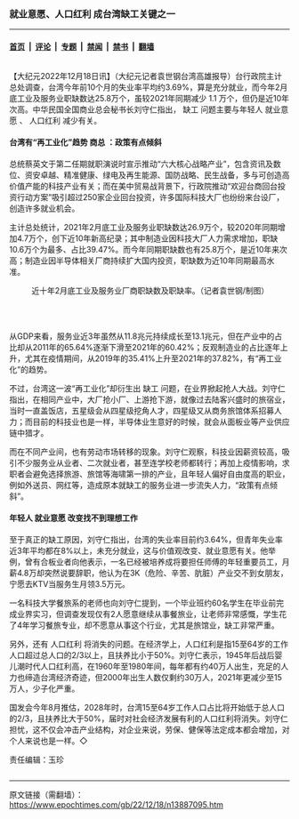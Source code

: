 ### 就业意愿、人口红利 成台湾缺工关键之一

---

#### [首页](../../../..?n13887095) &nbsp;|&nbsp; [评论](../../../../../epoch-comment?n13887095) &nbsp;|&nbsp; [专题](../../../../../epoch-special?n13887095) &nbsp;|&nbsp; [禁闻](../../../../../epoch-news?n13887095) &nbsp;|&nbsp; [禁书](../../../../../books?n13887095) &nbsp;|&nbsp; [翻墙](https://github.com/gfw-breaker/nogfw/blob/master/README.md?n13887095)


<div class="column" id="artbody" itemprop="articleBody">
 <!-- article content begin -->
 <p>
  【大纪元2022年12月18日讯】（大纪元记者袁世钢台湾高雄报导）台行政院主计总处调查，台湾今年前10个月的失业率平均约3.69%，算是充分就业，而今年2月底工业及服务业职缺数达25.8万个，虽较2021年同期减少 1.1 万个，但仍是近10年次高。中华民国全国商业总会秘书长刘守仁指出，
  <ok href="https://www.epochtimes.com/gb/tag/%E7%BC%BA%E5%B7%A5.html">
   缺工
  </ok>
  问题主要与年轻人
  <ok href="https://www.epochtimes.com/gb/tag/%E5%B0%B1%E4%B8%9A%E6%84%8F%E6%84%BF.html">
   就业意愿
  </ok>
  、
  <ok href="https://www.epochtimes.com/gb/tag/%E4%BA%BA%E5%8F%A3%E7%BA%A2%E5%88%A9.html">
   人口红利
  </ok>
  减少有关。
 </p>
 <h4>
  台湾有“再工业化”趋势
  <ok href="https://www.epochtimes.com/gb/tag/%E5%95%86%E6%80%BB.html">
   商总
  </ok>
  ：政策有点倾斜
 </h4>
 <p>
  总统蔡英文于第二任期就职演说时宣示推动“六大核心战略产业”，包含资讯及数位、资安卓越、精准健康、绿电及再生能源、国防战略、民生战备，多与可创造高价值产能的科技产业有关；而在美中贸易战背景下，行政院推动“欢迎台商回台投资行动方案”吸引超过250家企业回台投资，许多国际科技大厂也纷纷来台设厂，创造许多就业机会。
 </p>
 <p>
  主计总处统计，2021年2月底工业及服务业职缺数达26.9万个，较2020年同期增加4.7万个，创下近10年新高纪录；其中制造业因科技大厂人力需求增加，职缺10.6万个为最多、占比39.47%。而今年同期职缺数也有25.8万个，是近10年来次高；制造业因半导体相关厂商持续扩大国内投资，职缺数为近10年同期最高水准。
 </p>
 <figure aria-describedby="caption-attachment-13887096" class="wp-caption aligncenter" id="attachment_13887096" style="width: 600px">
  <ok href="https://i.epochtimes.com/assets/uploads/2022/12/id13887096-590963.jpg" target="_blank">
   <img alt="" class="size-large wp-image-13887096" src="https://i.epochtimes.com/assets/uploads/2022/12/id13887096-590963-600x396.jpg"/>
  </ok>
  <br/><figcaption class="wp-caption-text" id="caption-attachment-13887096">
   近十年2月底工业及服务业厂商职缺数及职缺率。（记者袁世钢/制图）
  </figcaption><br/>
 </figure><br/>
 <p>
  从GDP来看，服务业近3年虽然从11.8兆元持续成长至13.1兆元，但在产业中的占比却从2011年的65.64%逐渐下滑至2021年的60.42%；反观制造业的占比逐年上升，尤其在疫情期间，从2019年的35.41%上升至2021年的37.82%，有“再工业化”的趋势。
 </p>
 <p>
  不过，台湾这一波“再工业化”却衍生出
  <ok href="https://www.epochtimes.com/gb/tag/%E7%BC%BA%E5%B7%A5.html">
   缺工
  </ok>
  问题，在业界掀起抢人大战。刘守仁指出，在相同产业中，大厂抢小厂、上游抢下游，就像过去陆客兴盛时的旅宿业，当时一直盖饭店，五星级会从四星级挖角人才，四星级又从商务旅馆体系招募人力；而目前的科技业也是一样，半导体业生意好的时候，就会从面板业等产业供应链中猎才。
 </p>
 <p>
  而在不同产业间，也有劳动市场转移的现象。刘守仁观察，科技业因薪资较高，吸引不少服务业从业者、二次就业者，甚至连学校老师都转行；再加上疫情影响，求职者会避免选择旅游、旅馆等海啸第一排的产业，且年轻人偏好自由度高的职业，例如外送员、网红等，造成原本就缺工的服务业进一步流失人力，“政策有点倾斜”。
 </p>
 <h4>
  年轻人
  <ok href="https://www.epochtimes.com/gb/tag/%E5%B0%B1%E4%B8%9A%E6%84%8F%E6%84%BF.html">
   就业意愿
  </ok>
  改变找不到理想工作
 </h4>
 <p>
  至于真正的缺工原因，刘守仁指出，台湾的失业率目前约3.64%，但青年失业率近3年平均都在8%以上，未充分就业，这与价值观改变、就业意愿有关。他举例，曾有合板业者向他表示，一名已经被培养成将要担任师傅的年轻重要员工，月薪4.8万却突然说要辞职，他认为在3K（危险、辛苦、肮脏）产业交不到女朋友，宁愿去KTV当服务生月领3.5万元。
 </p>
 <p>
  一名科技大学餐旅系的老师也向刘守仁提到，一个毕业班约60名学生在毕业前完成业界实习，但调查发现仅有2人愿意继续从事餐旅业，让老师非常感慨，学生花了4年学习餐旅专业，却不愿意从事这个行业，尤其是旅馆业，缺工非常严重。
 </p>
 <p>
  另外，还有
  <ok href="https://www.epochtimes.com/gb/tag/%E4%BA%BA%E5%8F%A3%E7%BA%A2%E5%88%A9.html">
   人口红利
  </ok>
  将消失的问题。在经济学上，人口红利是指15至64岁的工作人口超过总人口的2/3以上，且扶养比小于50%。刘守仁表示，1945年后战后婴儿潮时代人口红利高，在1960年至1980年间，每年都有约40万人出生，充足的人力也缔造台湾经济奇迹，但2000年出生人数仅剩约30万人，2021年更减少至15万人，少子化严重。
 </p>
 <p>
  国发会今年8月推估，2028年时，台湾15至64岁工作人口占比将开始低于总人口的2/3，且扶养比大于50%，届时对社会经济发展有利的人口红利将消失。刘守仁担忧，这不仅会冲击产业结构，对企业来说，劳保、健保等法定成本都会增加，对个人来说也是一样。◇
 </p>
 <p>
  责任编辑：玉珍
 </p>
 <!-- article content end -->
</div>


<img src='http://gfw-breaker.win/epoch-news/pages/ncid1349361/n13887095.md' width='0px' height='0px'/>

---

原文链接（需翻墙）：https://www.epochtimes.com/gb/22/12/18/n13887095.htm